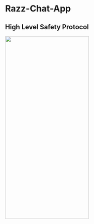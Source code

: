 # Razz-Chat-App
## High Level Safety Protocol

<img src="https://github.com/erhangocen/RAZZ-Chat-APP/blob/RAZZ/assets/loading.png?raw=true" width="270" height="590">